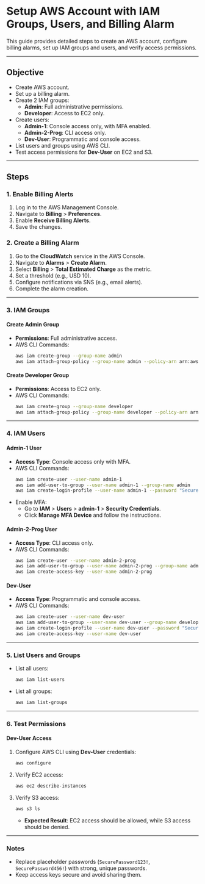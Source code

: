
# **Setup AWS Account with IAM Groups, Users, and Billing Alarm**

This guide provides detailed steps to create an AWS account, configure billing alarms, set up IAM groups and users, and verify access permissions.

---

## **Objective**
- Create AWS account.
- Set up a billing alarm.
- Create 2 IAM groups:
  - **Admin**: Full administrative permissions.
  - **Developer**: Access to EC2 only.
- Create users:
  - **Admin-1**: Console access only, with MFA enabled.
  - **Admin-2-Prog**: CLI access only.
  - **Dev-User**: Programmatic and console access.
- List users and groups using AWS CLI.
- Test access permissions for **Dev-User** on EC2 and S3.

---

## **Steps**

### **1. Enable Billing Alerts**
1. Log in to the AWS Management Console.
2. Navigate to **Billing** > **Preferences**.
3. Enable **Receive Billing Alerts**.
4. Save the changes.

### **2. Create a Billing Alarm**
1. Go to the **CloudWatch** service in the AWS Console.
2. Navigate to **Alarms** > **Create Alarm**.
3. Select **Billing** > **Total Estimated Charge** as the metric.
4. Set a threshold (e.g., USD 10).
5. Configure notifications via SNS (e.g., email alerts).
6. Complete the alarm creation.

---

### **3. IAM Groups**
#### **Create Admin Group**
- **Permissions**: Full administrative access.
- AWS CLI Commands:
  ```bash
  aws iam create-group --group-name admin
  aws iam attach-group-policy --group-name admin --policy-arn arn:aws:iam::aws:policy/AdministratorAccess
  ```

#### **Create Developer Group**
- **Permissions**: Access to EC2 only.
- AWS CLI Commands:
  ```bash
  aws iam create-group --group-name developer
  aws iam attach-group-policy --group-name developer --policy-arn arn:aws:iam::aws:policy/AmazonEC2FullAccess
  ```

---

### **4. IAM Users**
#### **Admin-1 User**
- **Access Type**: Console access only with MFA.
- AWS CLI Commands:
  ```bash
  aws iam create-user --user-name admin-1
  aws iam add-user-to-group --user-name admin-1 --group-name admin
  aws iam create-login-profile --user-name admin-1 --password "SecurePassword123!" --password-reset-required
  ```
- Enable MFA:
  - Go to **IAM** > **Users** > **admin-1** > **Security Credentials**.
  - Click **Manage MFA Device** and follow the instructions.

#### **Admin-2-Prog User**
- **Access Type**: CLI access only.
- AWS CLI Commands:
  ```bash
  aws iam create-user --user-name admin-2-prog
  aws iam add-user-to-group --user-name admin-2-prog --group-name admin
  aws iam create-access-key --user-name admin-2-prog
  ```

#### **Dev-User**
- **Access Type**: Programmatic and console access.
- AWS CLI Commands:
  ```bash
  aws iam create-user --user-name dev-user
  aws iam add-user-to-group --user-name dev-user --group-name developer
  aws iam create-login-profile --user-name dev-user --password "SecurePassword456!" --password-reset-required
  aws iam create-access-key --user-name dev-user
  ```

---

### **5. List Users and Groups**
- List all users:
  ```bash
  aws iam list-users
  ```
- List all groups:
  ```bash
  aws iam list-groups
  ```

---

### **6. Test Permissions**
#### **Dev-User Access**
1. Configure AWS CLI using **Dev-User** credentials:
   ```bash
   aws configure
   ```
2. Verify EC2 access:
   ```bash
   aws ec2 describe-instances
   ```
3. Verify S3 access:
   ```bash
   aws s3 ls
   ```
   - **Expected Result**: EC2 access should be allowed, while S3 access should be denied.

---

### **Notes**
- Replace placeholder passwords (`SecurePassword123!`, `SecurePassword456!`) with strong, unique passwords.
- Keep access keys secure and avoid sharing them.
